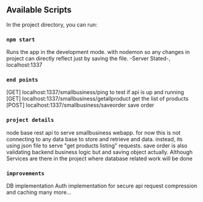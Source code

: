 ## Available Scripts

In the project directory, you can run:

### `npm start`

Runs the app in the development mode. with nodemon so any changes in project can directly reflect just by saving the file. -Server Stated-, localhost:1337

### `end points`

[GET] localhost:1337/smallbusiness/ping to test if api is up and running [GET] localhost:1337/smallbusiness/getallproduct get the list of products [POST] localhost:1337/smallbusiness/saveorder save
order

### `project details`

node base rest api to serve smallbusiness webapp. for now this is not connecting to any data base to store and retrieve and data. instead, its using json file to serve "get products listing" requests.
save order is also validating backend business logic but and saving object actually. Although Services are there in the project where database related work will be done

### `improvements`

DB implementation Auth implementation for secure api request compression and caching many more...
